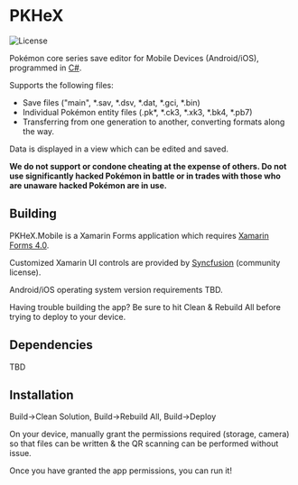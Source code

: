 PKHeX
=====
![License](https://img.shields.io/badge/License-GPLv3-blue.svg)

Pokémon core series save editor for Mobile Devices (Android/iOS), programmed in [C#](https://en.wikipedia.org/wiki/C_Sharp_%28programming_language%29).

Supports the following files:
* Save files ("main", \*.sav, \*.dsv, \*.dat, \*.gci, \*.bin)
* Individual Pokémon entity files (.pk\*, \*.ck3, \*.xk3, \*.bk4, \*.pb7)
* Transferring from one generation to another, converting formats along the way.

Data is displayed in a view which can be edited and saved.

**We do not support or condone cheating at the expense of others. Do not use significantly hacked Pokémon in battle or in trades with those who are unaware hacked Pokémon are in use.**

## Building

PKHeX.Mobile is a Xamarin Forms application which requires [Xamarin Forms 4.0](https://docs.microsoft.com/en-us/xamarin/xamarin-forms/release-notes/4.0/4.0.0).

Customized Xamarin UI controls are provided by [Syncfusion](https://www.syncfusion.com/products/communitylicense) (community license).

Android/iOS operating system version requirements TBD.

Having trouble building the app? Be sure to hit Clean & Rebuild All before trying to deploy to your device.

## Dependencies

TBD

## Installation

Build->Clean Solution, Build->Rebuild All, Build->Deploy

On your device, manually grant the permissions required (storage, camera) so that files can be written & the QR scanning can be performed without issue.

Once you have granted the app permissions, you can run it!